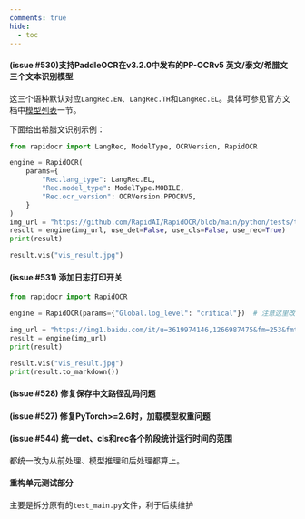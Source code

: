 ```yaml
---
comments: true
hide:
  - toc
---
```


#### (issue #530)支持PaddleOCR在v3.2.0中发布的PP-OCRv5 英文/泰文/希腊文三个文本识别模型

这三个语种默认对应`LangRec.EN`、`LangRec.TH`和`LangRec.EL`。具体可参见官方文档中[模型列表](https://rapidai.github.io/RapidOCRDocs/main/model_list/#_4)一节。

下面给出希腊文识别示例：

```python linenums="1"
from rapidocr import LangRec, ModelType, OCRVersion, RapidOCR

engine = RapidOCR(
    params={
        "Rec.lang_type": LangRec.EL,
        "Rec.model_type": ModelType.MOBILE,
        "Rec.ocr_version": OCRVersion.PPOCRV5,
    }
)
img_url = "https://github.com/RapidAI/RapidOCR/blob/main/python/tests/test_files/el_rec.jpg?raw=true"
result = engine(img_url, use_det=False, use_cls=False, use_rec=True)
print(result)

result.vis("vis_result.jpg")
```

#### (issue #531) 添加日志打印开关

```python linenums="1"
from rapidocr import RapidOCR

engine = RapidOCR(params={"Global.log_level": "critical"})  # 注意这里改为critical，就不会打印日志了

img_url = "https://img1.baidu.com/it/u=3619974146,1266987475&fm=253&fmt=auto&app=138&f=JPEG?w=500&h=516"
result = engine(img_url)
print(result)

result.vis("vis_result.jpg")
print(result.to_markdown())
```

#### (issue #528) 修复保存中文路径乱码问题

#### (issue #527) 修复PyTorch>=2.6时，加载模型权重问题

#### (issue #544) 统一det、cls和rec各个阶段统计运行时间的范围

都统一改为从前处理、模型推理和后处理都算上。

#### 重构单元测试部分

主要是拆分原有的`test_main.py`文件，利于后续维护
